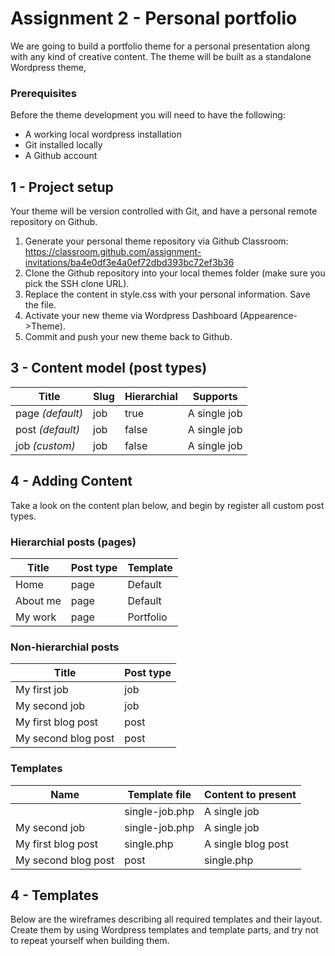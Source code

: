 # Assignment 2 - Personal portfolio

We are going to build a portfolio theme for a personal presentation along with any kind of creative content. The theme will be built as a standalone Wordpress theme, 

### Prerequisites
Before the theme development you will need to have the following:

* A working local wordpress installation
* Git installed locally
* A Github account

## 1 - Project setup
Your theme will be version controlled with Git, and have a personal remote repository on Github. 

1. Generate your personal theme repository via Github Classroom:
https://classroom.github.com/assignment-invitations/ba4e0df3e4a0ef72dbd393bc72ef3b36 
2. Clone the Github repository into your local themes folder (make sure you pick the SSH clone URL).
3. Replace the content in style.css with your personal information. Save the file.
4. Activate your new theme via Wordpress Dashboard (Appearence->Theme).
5. Commit and push your new theme back to Github.

## 3 - Content model (post types)
| Title  | Slug | Hierarchial  | Supports  |  
|---|---|---|---|
| page *(default)*  | job | true | A single job |
| post *(default)*  | job | false | A single job |
| job *(custom)*  | job | false | A single job |

## 4 - Adding Content
Take a look on the content plan below, and begin by register all custom post types.

### Hierarchial posts (pages)
| Title  | Post type  | Template  |
|---|---|---|
| Home  |  page | Default  | 
| About me  |  page | Default  |
| My work  | page | Portfolio |

### Non-hierarchial posts
| Title  | Post type  |
|---|---|
| My first job  | job |
| My second job  | job |
| My first blog post  | post |
| My second blog post  | post |

### Templates
| Name | Template file  | Content to present  |  
|---|---|---|
|   | single-job.php | A single job |
| My second job  | single-job.php | A single job |
| My first blog post  | single.php | A single blog post |
| My second blog post  | post | single.php | A single blog post |

## 4 - Templates
Below are the wireframes describing all required templates and their layout. Create them by using Wordpress templates and template parts, and try not to repeat yourself when building them.


